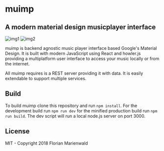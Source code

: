 # muimp

## A modern material design musicplayer interface

![img1](https://raw.githubusercontent.com/Nowai/muimp/master/imgs/muimp_1.png)
![img2](https://raw.githubusercontent.com/Nowai/muimp/master/imgs/muimp_2.png)

muimp is backend agnostic music player interface based Google's Material Design. It is built with modern JavaScript using React and howler.js providing a multiplatform user interface to access your music locally or from the internet. 

All muimp requires is a REST server providing it with data. It is easily extendable to support multiple services. 

## Build

To build muimp clone this repository and run ```npm install```. For the development build run ```npm run dev``` for the minified production build run ```npm run build```. The dev script will run a local node.js server on port 3000. 

## License

MIT - Copyright 2018 Florian Marienwald
